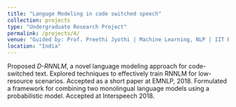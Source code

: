 ```yaml
---
title: "Languge Modeling in code switched speech"
collection: projects
type: "Undergraduate Research Project"
permalink: /projects/4/
venue: "Guided by: Prof. Preethi Jyothi | Machine Learning, NLP | IIT Bombay"
location: "India"
---
```


Proposed *D-RNNLM*, a novel language modeling approach for code-switched text. Explored techniques to effectively train RNNLM for low-resource scenarios. Accepted as a short paper at EMNLP, 2018.
Formulated a framework for combining two monolingual language models using a probabilistic model. Accepted at Interspeech 2018.

